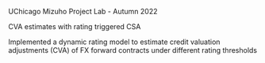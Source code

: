 UChicago Mizuho Project Lab - Autumn 2022 

CVA estimates with rating triggered CSA 

Implemented a dynamic rating model to estimate credit valuation adjustments (CVA) of FX forward contracts under different rating thresholds 